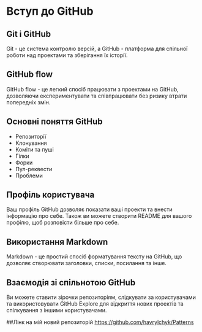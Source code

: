 # Вступ до GitHub

## Git і GitHub
Git - це система контролю версій, а GitHub - платформа для спільної роботи над проектами та зберігання їх історії.

## GitHub flow
GitHub flow - це легкий спосіб працювати з проектами на GitHub, дозволяючи експериментувати та співпрацювати без ризику втрати попередніх змін.

## Основні поняття GitHub
- Репозиторії
- Клонування
- Коміти та пуші
- Гілки
- Форки
- Пул-реквести
- Проблеми

## Профіль користувача
Ваш профіль GitHub дозволяє показати ваші проекти та внести інформацію про себе. Також ви можете створити README для вашого профілю, щоб розповісти більше про себе.

## Використання Markdown
Markdown - це простий спосіб форматування тексту на GitHub, що дозволяє створювати заголовки, списки, посилання та інше.

## Взаємодія зі спільнотою GitHub
Ви можете ставити зірочки репозиторіям, слідкувати за користувачами та використовувати GitHub Explore для відкриття нових проектів та спілкування з іншими користувачами.

##Лінк на мій новий репозиторій
https://github.com/havrylchyk/Patterns 
